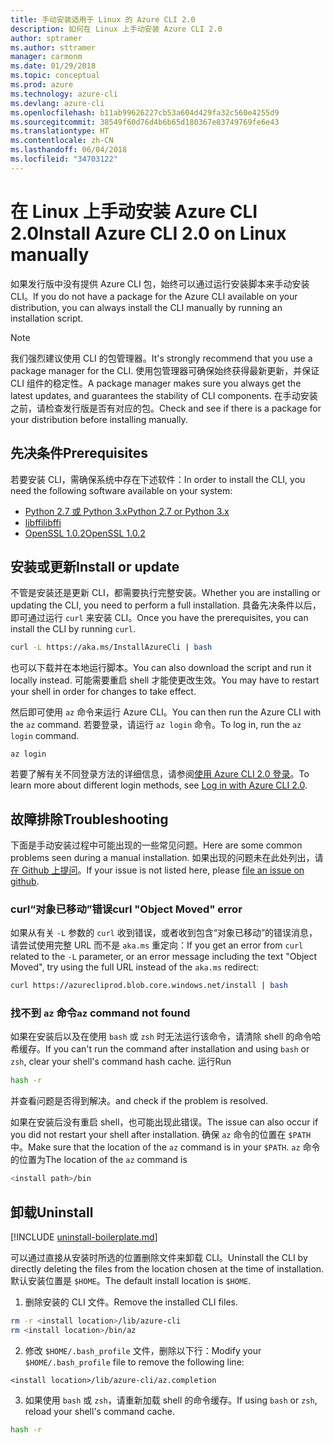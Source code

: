 ```yaml
---
title: 手动安装适用于 Linux 的 Azure CLI 2.0
description: 如何在 Linux 上手动安装 Azure CLI 2.0
author: sptramer
ms.author: sttramer
manager: carmonm
ms.date: 01/29/2018
ms.topic: conceptual
ms.prod: azure
ms.technology: azure-cli
ms.devlang: azure-cli
ms.openlocfilehash: b11ab99626227cb53a604d429fa32c560e4255d9
ms.sourcegitcommit: 38549f60d76d4b6b65d180367e83749769fe6e43
ms.translationtype: HT
ms.contentlocale: zh-CN
ms.lasthandoff: 06/04/2018
ms.locfileid: "34703122"
---
```

# <a name="install-azure-cli-20-on-linux-manually"></a><span data-ttu-id="68724-103">在 Linux 上手动安装 Azure CLI 2.0</span><span class="sxs-lookup"><span data-stu-id="68724-103">Install Azure CLI 2.0 on Linux manually</span></span>

<span data-ttu-id="68724-104">如果发行版中没有提供 Azure CLI 包，始终可以通过运行安装脚本来手动安装 CLI。</span><span class="sxs-lookup"><span data-stu-id="68724-104">If you do not have a package for the Azure CLI available on your distribution, you can always install the CLI manually by running an installation script.</span></span>

> [!NOTE]
> <span data-ttu-id="68724-105">我们强烈建议使用 CLI 的包管理器。</span><span class="sxs-lookup"><span data-stu-id="68724-105">It's strongly recommend that you use a package manager for the CLI.</span></span> <span data-ttu-id="68724-106">使用包管理器可确保始终获得最新更新，并保证 CLI 组件的稳定性。</span><span class="sxs-lookup"><span data-stu-id="68724-106">A package manager makes sure you always get the latest updates, and guarantees the stability of CLI components.</span></span> <span data-ttu-id="68724-107">在手动安装之前，请检查发行版是否有对应的包。</span><span class="sxs-lookup"><span data-stu-id="68724-107">Check and see if there is a package for your distribution before installing manually.</span></span>

## <a name="prerequisites"></a><span data-ttu-id="68724-108">先决条件</span><span class="sxs-lookup"><span data-stu-id="68724-108">Prerequisites</span></span>

<span data-ttu-id="68724-109">若要安装 CLI，需确保系统中存在下述软件：</span><span class="sxs-lookup"><span data-stu-id="68724-109">In order to install the CLI, you need the following software available on your system:</span></span>

* [<span data-ttu-id="68724-110">Python 2.7 或 Python 3.x</span><span class="sxs-lookup"><span data-stu-id="68724-110">Python 2.7 or Python 3.x</span></span>](https://www.python.org/downloads/)
* [<span data-ttu-id="68724-111">libffi</span><span class="sxs-lookup"><span data-stu-id="68724-111">libffi</span></span>](https://sourceware.org/libffi/)
* [<span data-ttu-id="68724-112">OpenSSL 1.0.2</span><span class="sxs-lookup"><span data-stu-id="68724-112">OpenSSL 1.0.2</span></span>](https://www.openssl.org/source/)

## <a name="install-or-update"></a><span data-ttu-id="68724-113">安装或更新</span><span class="sxs-lookup"><span data-stu-id="68724-113">Install or update</span></span>

<span data-ttu-id="68724-114">不管是安装还是更新 CLI，都需要执行完整安装。</span><span class="sxs-lookup"><span data-stu-id="68724-114">Whether you are installing or updating the CLI, you need to perform a full installation.</span></span> <span data-ttu-id="68724-115">具备先决条件以后，即可通过运行 `curl` 来安装 CLI。</span><span class="sxs-lookup"><span data-stu-id="68724-115">Once you have the prerequisites, you can install the CLI by running `curl`.</span></span>

```bash
curl -L https://aka.ms/InstallAzureCli | bash
```

<span data-ttu-id="68724-116">也可以下载并在本地运行脚本。</span><span class="sxs-lookup"><span data-stu-id="68724-116">You can also download the script and run it locally instead.</span></span> <span data-ttu-id="68724-117">可能需要重启 shell 才能使更改生效。</span><span class="sxs-lookup"><span data-stu-id="68724-117">You may have to restart your shell in order for changes to take effect.</span></span> 

<span data-ttu-id="68724-118">然后即可使用 `az` 命令来运行 Azure CLI。</span><span class="sxs-lookup"><span data-stu-id="68724-118">You can then run the Azure CLI with the `az` command.</span></span> <span data-ttu-id="68724-119">若要登录，请运行 `az login` 命令。</span><span class="sxs-lookup"><span data-stu-id="68724-119">To log in, run the `az login` command.</span></span>

```azurecli
az login
```

<span data-ttu-id="68724-120">若要了解有关不同登录方法的详细信息，请参阅[使用 Azure CLI 2.0 登录](authenticate-azure-cli.md)。</span><span class="sxs-lookup"><span data-stu-id="68724-120">To learn more about different login methods, see [Log in with Azure CLI 2.0](authenticate-azure-cli.md).</span></span>

## <a name="troubleshooting"></a><span data-ttu-id="68724-121">故障排除</span><span class="sxs-lookup"><span data-stu-id="68724-121">Troubleshooting</span></span>

<span data-ttu-id="68724-122">下面是手动安装过程中可能出现的一些常见问题。</span><span class="sxs-lookup"><span data-stu-id="68724-122">Here are some common problems seen during a manual installation.</span></span> <span data-ttu-id="68724-123">如果出现的问题未在此处列出，请[在 Github 上提问](https://github.com/Azure/azure-cli/issues)。</span><span class="sxs-lookup"><span data-stu-id="68724-123">If your issue is not listed here, please [file an issue on github](https://github.com/Azure/azure-cli/issues).</span></span>
### <a name="curl-object-moved-error"></a><span data-ttu-id="68724-124">curl“对象已移动”错误</span><span class="sxs-lookup"><span data-stu-id="68724-124">curl "Object Moved" error</span></span>

<span data-ttu-id="68724-125">如果从有关 `-L` 参数的 `curl` 收到错误，或者收到包含“对象已移动”的错误消息，请尝试使用完整 URL 而不是 `aka.ms` 重定向：</span><span class="sxs-lookup"><span data-stu-id="68724-125">If you get an error from `curl` related to the `-L` parameter, or an error message including the text "Object Moved", try using the full URL instead of the `aka.ms` redirect:</span></span>

```bash
curl https://azurecliprod.blob.core.windows.net/install | bash
```

### <a name="az-command-not-found"></a><span data-ttu-id="68724-126">找不到 `az` 命令</span><span class="sxs-lookup"><span data-stu-id="68724-126">`az` command not found</span></span>

<span data-ttu-id="68724-127">如果在安装后以及在使用 `bash` 或 `zsh` 时无法运行该命令，请清除 shell 的命令哈希缓存。</span><span class="sxs-lookup"><span data-stu-id="68724-127">If you can't run the command after installation and using `bash` or `zsh`, clear your shell's command hash cache.</span></span> <span data-ttu-id="68724-128">运行</span><span class="sxs-lookup"><span data-stu-id="68724-128">Run</span></span>

```bash
hash -r
```

<span data-ttu-id="68724-129">并查看问题是否得到解决。</span><span class="sxs-lookup"><span data-stu-id="68724-129">and check if the problem is resolved.</span></span>

<span data-ttu-id="68724-130">如果在安装后没有重启 shell，也可能出现此错误。</span><span class="sxs-lookup"><span data-stu-id="68724-130">The issue can also occur if you did not restart your shell after installation.</span></span> <span data-ttu-id="68724-131">确保 `az` 命令的位置在 `$PATH` 中。</span><span class="sxs-lookup"><span data-stu-id="68724-131">Make sure that the location of the `az` command is in your `$PATH`.</span></span> <span data-ttu-id="68724-132">`az` 命令的位置为</span><span class="sxs-lookup"><span data-stu-id="68724-132">The location of the `az` command is</span></span>

```bash
<install path>/bin
```

## <a name="uninstall"></a><span data-ttu-id="68724-133">卸载</span><span class="sxs-lookup"><span data-stu-id="68724-133">Uninstall</span></span>

[!INCLUDE [uninstall-boilerplate.md](includes/uninstall-boilerplate.md)]

<span data-ttu-id="68724-134">可以通过直接从安装时所选的位置删除文件来卸载 CLI。</span><span class="sxs-lookup"><span data-stu-id="68724-134">Uninstall the CLI by directly deleting the files from the location chosen at the time of installation.</span></span> <span data-ttu-id="68724-135">默认安装位置是 `$HOME`。</span><span class="sxs-lookup"><span data-stu-id="68724-135">The default install location is `$HOME`.</span></span>

1. <span data-ttu-id="68724-136">删除安装的 CLI 文件。</span><span class="sxs-lookup"><span data-stu-id="68724-136">Remove the installed CLI files.</span></span>

  ```bash
  rm -r <install location>/lib/azure-cli
  rm <install location>/bin/az
  ```
2. <span data-ttu-id="68724-137">修改 `$HOME/.bash_profile` 文件，删除以下行：</span><span class="sxs-lookup"><span data-stu-id="68724-137">Modify your `$HOME/.bash_profile` file to remove the following line:</span></span>

  ```text
  <install location>/lib/azure-cli/az.completion
  ```

3. <span data-ttu-id="68724-138">如果使用 `bash` 或 `zsh`，请重新加载 shell 的命令缓存。</span><span class="sxs-lookup"><span data-stu-id="68724-138">If using `bash` or `zsh`, reload your shell's command cache.</span></span>

  ```bash
  hash -r
  ```
